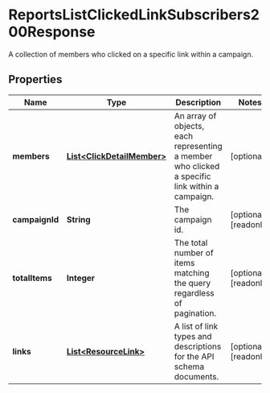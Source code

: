 

# ReportsListClickedLinkSubscribers200Response

A collection of members who clicked on a specific link within a campaign.

## Properties

| Name | Type | Description | Notes |
|------------ | ------------- | ------------- | -------------|
|**members** | [**List&lt;ClickDetailMember&gt;**](ClickDetailMember.md) | An array of objects, each representing a member who clicked a specific link within a campaign. |  [optional] |
|**campaignId** | **String** | The campaign id. |  [optional] [readonly] |
|**totalItems** | **Integer** | The total number of items matching the query regardless of pagination. |  [optional] [readonly] |
|**links** | [**List&lt;ResourceLink&gt;**](ResourceLink.md) | A list of link types and descriptions for the API schema documents. |  [optional] [readonly] |



